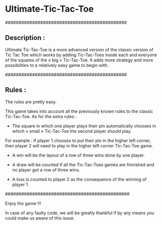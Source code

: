# Ultimate-Tic-Tac-Toe
#############################################

## Description :

Ultimate Tic-Tac-Toe is a more advanced version of the classic version of Tic Tac Toe which works by adding Tic-Tac-Toes inside each and everyone of the squares of the « big » Tic-Tac-Toe.
It adds more strategy and more possibilities to a relatively easy game to begin with.

#############################################

## Rules :

The rules are pretty easy.

This game takes into account all the previously known rules to the classic Tic-Tac-Toe.
As for the extra rules : 

- The square in which one player plays their pin automatically chooses in which « small » Tic-Tac-Toe the second player should play.

For example : If player 1 chooses to put their pin in the higher left corner, then player 2 will need to play in the higher left corner Tic-Tac-Toe game.

- A win will be the layout of a row of three wins done by one player.

- A draw will be counted if all the Tic-Tac-Toes games are finnished and no player got a row of three wins.

- A loss is counted to player 2 as the consequence of the winning of player 1.

##############################################


Enjoy the game !!!

In case of any faulty code, we will be greatly thankful if by any means you could make us aware of this issue.
